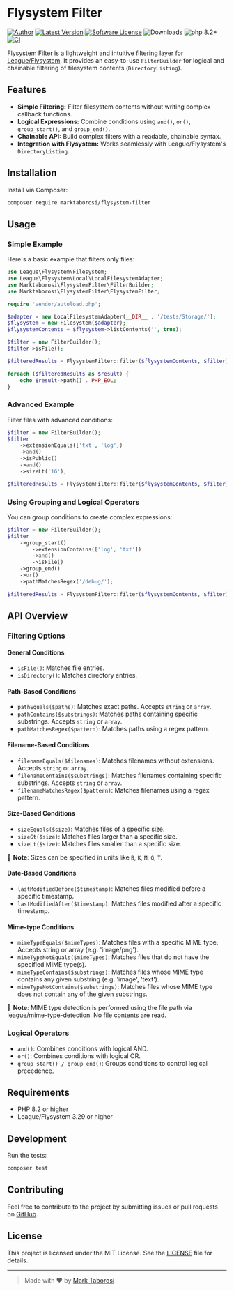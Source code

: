 
# Flysystem Filter

[![Author](https://img.shields.io/badge/author-@marktaborosi-blue.svg)](https://github.com/marktaborosi)
[![Latest Version](https://img.shields.io/github/release/marktaborosi/flysystem-filter.svg?style=flat-square)](https://github.com/marktaborosi/flysystem-filter/releases)
[![Software License](https://img.shields.io/badge/license-MIT-brightgreen.svg)](https://github.com/marktaborosi/flysystem-filter/blob/master/LICENSE)
![Downloads](https://img.shields.io/packagist/dt/marktaborosi/flysystem-filter.svg)
![php 8.2+](https://img.shields.io/badge/php-min%208.2-red.svg)
[![CI](https://github.com/marktaborosi/flysystem-filter/actions/workflows/test.yml/badge.svg)](https://github.com/marktaborosi/flysystem-filter/actions)

Flysystem Filter is a lightweight and intuitive filtering layer for [League/Flysystem](https://flysystem.thephpleague.com/). It provides an easy-to-use `FilterBuilder` for logical and chainable filtering of filesystem contents (`DirectoryListing`).

## Features

- **Simple Filtering:** Filter filesystem contents without writing complex callback functions.
- **Logical Expressions:** Combine conditions using `and()`, `or()`, `group_start()`, and `group_end()`.
- **Chainable API:** Build complex filters with a readable, chainable syntax.
- **Integration with Flysystem:** Works seamlessly with League/Flysystem's `DirectoryListing`.

## Installation

Install via Composer:

```bash
composer require marktaborosi/flysystem-filter
```

## Usage

### Simple Example

Here's a basic example that filters only files:

```php
use League\Flysystem\Filesystem;
use League\Flysystem\Local\LocalFilesystemAdapter;
use Marktaborosi\FlysystemFilter\FilterBuilder;
use Marktaborosi\FlysystemFilter\FlysystemFilter;

require 'vendor/autoload.php';

$adapter = new LocalFilesystemAdapter(__DIR__ . '/tests/Storage/');
$flysystem = new Filesystem($adapter);
$flysystemContents = $flysystem->listContents('', true);

$filter = new FilterBuilder();
$filter->isFile();

$filteredResults = FlysystemFilter::filter($flysystemContents, $filter);

foreach ($filteredResults as $result) {
    echo $result->path() . PHP_EOL;
}
```

### Advanced Example

Filter files with advanced conditions:

```php
$filter = new FilterBuilder();
$filter
    ->extensionEquals(['txt', 'log'])
    ->and()
    ->isPublic()
    ->and()
    ->sizeLt('1G');

$filteredResults = FlysystemFilter::filter($flysystemContents, $filter);
```

### Using Grouping and Logical Operators

You can group conditions to create complex expressions:

```php
$filter = new FilterBuilder();
$filter
    ->group_start()
        ->extensionContains(['log', 'txt'])
        ->and()
        ->isFile()
    ->group_end()
    ->or()
    ->pathMatchesRegex('/debug/');

$filteredResults = FlysystemFilter::filter($flysystemContents, $filter);
```

## API Overview

### Filtering Options

#### General Conditions
- `isFile()`: Matches file entries.
- `isDirectory()`: Matches directory entries.

#### Path-Based Conditions
- `pathEquals($paths)`: Matches exact paths. Accepts `string` or `array`.
- `pathContains($substrings)`: Matches paths containing specific substrings. Accepts `string` or `array`.
- `pathMatchesRegex($pattern)`: Matches paths using a regex pattern.

#### Filename-Based Conditions
- `filenameEquals($filenames)`: Matches filenames without extensions. Accepts `string` or `array`.
- `filenameContains($substrings)`: Matches filenames containing specific substrings. Accepts `string` or `array`.
- `filenameMatchesRegex($pattern)`: Matches filenames using a regex pattern.

#### Size-Based Conditions
- `sizeEquals($size)`: Matches files of a specific size.
- `sizeGt($size)`: Matches files larger than a specific size.
- `sizeLt($size)`: Matches files smaller than a specific size.

📌 **Note**: Sizes can be specified in units like `B`, `K`, `M`, `G`, `T`.

#### Date-Based Conditions
- `lastModifiedBefore($timestamp)`: Matches files modified before a specific timestamp.
- `lastModifiedAfter($timestamp)`: Matches files modified after a specific timestamp.

#### Mime-type Conditions
- `mimeTypeEquals($mimeTypes)`: Matches files with a specific MIME type. Accepts string or array (e.g. 'image/png').
- `mimeTypeNotEquals($mimeTypes)`: Matches files that do not have the specified MIME type(s).
- `mimeTypeContains($substrings)`: Matches files whose MIME type contains any given substring (e.g. 'image', 'text').
- `mimeTypeNotContains($substrings)`: Matches files whose MIME type does not contain any of the given substrings.

📌 **Note**: MIME type detection is performed using the file path via league/mime-type-detection. No file contents are read.

### Logical Operators
- `and()`: Combines conditions with logical AND.
- `or()`: Combines conditions with logical OR.
- `group_start() / group_end()`: Groups conditions to control logical precedence.

## Requirements

- PHP 8.2 or higher
- League/Flysystem 3.29 or higher

## Development

Run the tests:

```bash
composer test
```

## Contributing

Feel free to contribute to the project by submitting issues or pull requests on [GitHub](https://github.com/marktaborosi/flysystem-filter).

## License

This project is licensed under the MIT License. See the [LICENSE](LICENSE) file for details.

---

> Made with ❤️ by [Mark Taborosi](https://github.com/marktaborosi)